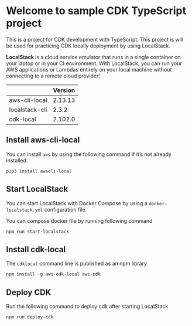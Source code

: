 # Welcome to sample CDK TypeScript project

This is a project for CDK development with TypeScript. This project is will be used for practicing CDK locally
deployment by using LocalStack.

**LocalStack** is a cloud service emulator that runs in a single container on your laptop or in your CI environment.
With LocalStack, you can run your AWS applications or Lambdas entirely on your local machine without connecting to a
remote cloud provider!

|                | Version |
|----------------|---------|
| aws-cli-local  | 2.13.13 |
| localstack-cli | 2.3.2   |
| cdk-local      | 2.102.0 |

## Install aws-cli-local
You can install `aws` by using the following command if it’s not already installed.

````
pip3 install awscli-local
````

## Start LocalStack
You can start LocalStack with Docker Compose by using a `docker-localstack.yml` configuration file.

You can compose docker file by running following command
````
npm run start-localstack
````

## Install cdk-local

The `cdklocal` command line is published as an npm library

````
npm install -g aws-cdk-local aws-cdk
````

## Deploy CDK

Run the following command to deploy cdk after starting LocalStack

````
npm run deploy-cdk
````
